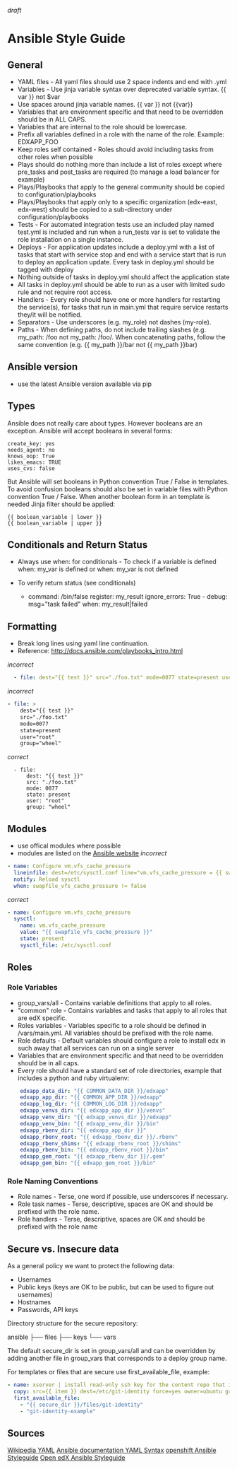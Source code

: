 _draft_
# Ansible Style Guide

## General

- YAML files - All yaml files should use 2 space indents and end with .yml
- Variables - Use jinja variable syntax over deprecated variable syntax. {{ var }} not $var
- Use spaces around jinja variable names. {{ var }} not {{var}}
- Variables that are environment specific and that need to be overridden should be in ALL CAPS.
- Variables that are internal to the role should be lowercase.
- Prefix all variables defined in a role with the name of the role. Example: EDXAPP_FOO
- Keep roles self contained - Roles should avoid including tasks from other roles when possible
- Plays should do nothing more than include a list of roles except where pre_tasks and post_tasks are required (to manage a load balancer for example)
- Plays/Playbooks that apply to the general community should be copied to configuration/playbooks
- Plays/Playbooks that apply only to a specific organization (edx-east, edx-west) should be copied to a sub-directory under configuration/playbooks
- Tests - For automated integration tests use an included play named test.yml is included and run when a run_tests var is set to validate the role installation on a single instance.
- Deploys - For application updates include a deploy.yml with a list of tasks that start with service stop and end with a service start that is run to deploy an application update. Every task in deploy.yml should be tagged with deploy
- Nothing outside of tasks in deploy.yml should affect the application state
- All tasks in deploy.yml should be able to run as a user with limited sudo rule and not require root access.
- Handlers - Every role should have one or more handlers for restarting the service(s), for tasks that run in main.yml that require service restarts they/it will be notified.
- Separators - Use underscores (e.g. my_role) not dashes (my-role).
- Paths - When defining paths, do not include trailing slashes (e.g. my_path: /foo not my_path: /foo/. When concatenating paths, follow the same convention (e.g. {{ my_path }}/bar not {{ my_path }}bar)

## Ansible version
- use the latest Ansible version available via pip

## Types

Ansible does not really care about types. However booleans are an exception. Ansible will accept booleans in several forms:

```
create_key: yes
needs_agent: no
knows_oop: True
likes_emacs: TRUE
uses_cvs: false
```

But Ansible will set booleans in Python convention True / False in templates. To avoid confusion booleans should also be set in variable files with Python convention True / False. When another boolean form in an template is needed Jinja filter should be applied:

```
{{ boolean_variable | lower }}
{{ boolean_variable | upper }}
```

## Conditionals and Return Status

- Always use when: for conditionals - To check if a variable is defined when: my_var is defined or when: my_var is not defined
- To verify return status (see conditionals)

     - command: /bin/false
        register: my_result
        ignore_errors: True
      - debug: msg="task failed"
        when: my_result|failed

## Formatting

- Break long lines using yaml line continuation.
- Reference: http://docs.ansible.com/playbooks_intro.html

_incorrect_
```yaml
  - file: dest="{{ test }}" src="./foo.txt" mode=0077 state=present user="root" group="wheel"
```
_incorrect_
```yaml
- file: >
	dest="{{ test }}"
	src="./foo.txt"
	mode=0077
	state=present
	user="root"
	group="wheel"
```
_correct_
```
  - file:
      dest: "{{ test }}"
	  src: "./foo.txt"
	  mode: 0077
	  state: present
	  user: "root"
	  group: "wheel"
```
## Modules

- use offical modules where possible
- modules are listed on the [Ansible website](http://docs.ansible.com/ansible/modules_by_category.html)
_incorrect_
```yaml
- name: Configure vm.vfs_cache_pressure
  lineinfile: dest=/etc/sysctl.conf line="vm.vfs_cache_pressure = {{ swapfile_vfs_cache_pressure }}" regexp="^vm.vfs_cache_pressure[\s]?=" state=present
  notify: Reload sysctl
  when: swapfile_vfs_cache_pressure != false
```
_correct_
```yaml
- name: Configure vm.vfs_cache_pressure
  sysctl:
    name: vm.vfs_cache_pressure
	value: "{{ swapfile_vfs_cache_pressure }}"
	state: present
	sysctl_file: /etc/sysctl.conf
```

## Roles
### Role Variables

- group_vars/all - Contains variable definitions that apply to all roles.
- "common" role - Contains variables and tasks that apply to all roles that are edX specific.
- Roles variables - Variables specific to a role should be defined in /vars/main.yml. All variables should be prefixed with the role name.
- Role defaults - Default variables should configure a role to install edx in such away that all services can run on a single server
- Variables that are environment specific and that need to be overridden should be in all caps.
- Every role should have a standard set of role directories, example that includes a python and ruby virtualenv:
```yaml
    edxapp_data_dir: "{{ COMMON_DATA_DIR }}/edxapp"
    edxapp_app_dir: "{{ COMMON_APP_DIR }}/edxapp"
    edxapp_log_dir: "{{ COMMON_LOG_DIR }}/edxapp"
    edxapp_venvs_dir: "{{ edxapp_app_dir }}/venvs"
    edxapp_venv_dir: "{{ edxapp_venvs_dir }}/edxapp"
    edxapp_venv_bin: "{{ edxapp_venv_dir }}/bin"
    edxapp_rbenv_dir: "{{ edxapp_app_dir }}"
    edxapp_rbenv_root: "{{ edxapp_rbenv_dir }}/.rbenv"
    edxapp_rbenv_shims: "{{ edxapp_rbenv_root }}/shims"
    edxapp_rbenv_bin: "{{ edxapp_rbenv_root }}/bin"
    edxapp_gem_root: "{{ edxapp_rbenv_dir }}/.gem"
    edxapp_gem_bin: "{{ edxapp_gem_root }}/bin"
```
### Role Naming Conventions

- Role names - Terse, one word if possible, use underscores if necessary.
- Role task names - Terse, descriptive, spaces are OK and should be prefixed with the role name.
- Role handlers - Terse, descriptive, spaces are OK and should be prefixed with the role name

## Secure vs. Insecure data

As a general policy we want to protect the following data:

- Usernames
- Public keys (keys are OK to be public, but can be used to figure out usernames)
- Hostnames
- Passwords, API keys

Directory structure for the secure repository:

ansible
├── files
├── keys
└── vars

The default secure_dir is set in group_vars/all and can be overridden by adding another file in group_vars that corresponds to a deploy group name.

For templates or files that are secure use first_available_file, example:
```yaml
- name: xserver | install read-only ssh key for the content repo that is required for grading
  copy: src={{ item }} dest=/etc/git-identity force=yes owner=ubuntu group=adm mode=60
  first_available_file:
    - "{{ secure_dir }}/files/git-identity"
    - "git-identity-example"
```

## Sources

[Wikipedia YAML](https://en.wikipedia.org/wiki/YAML)
[Ansible documentation YAML Syntax](http://docs.ansible.com/ansible/YAMLSyntax.html)
[openshift Ansible Styleguide](https://github.com/openshift/openshift-ansible/blob/master/docs/style_guide.adoc)
[Open edX Ansible Styleguide](https://openedx.atlassian.net/wiki/display/OpenOPS/Ansible+Code+Conventions)
